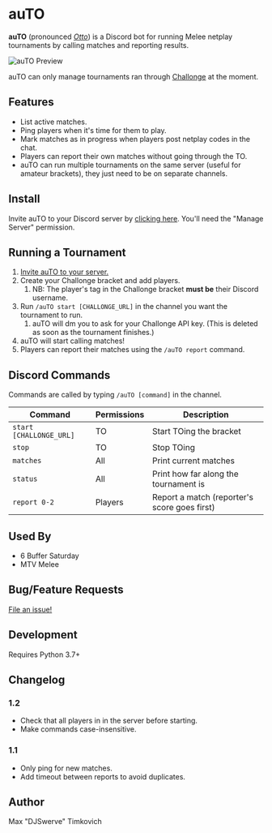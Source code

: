 # auTO

**auTO** (pronounced *[Otto][otto]*) is a Discord bot for running Melee netplay tournaments by
calling matches and reporting results.

![auTO Preview][preview]

auTO can only manage tournaments ran through [Challonge](https://challonge.com) at the moment.

## Features
* List active matches.
* Ping players when it's time for them to play.
* Mark matches as in progress when players post netplay codes in the chat.
* Players can report their own matches without going through the TO.
* auTO can run multiple tournaments on the same server (useful for amateur brackets), they
  just need to be on separate channels.

## Install

Invite auTO to your Discord server by [clicking here][invite]. You'll need the "Manage Server"
permission.

## Running a Tournament

1. [Invite auTO to your server.][invite]
2. Create your Challonge bracket and add players.
    1. NB: The player's tag in the Challonge bracket **must be** their Discord username.
3. Run `/auTO start [CHALLONGE_URL]` in the channel you want the tournament to run.
    1. auTO will dm you to ask for your Challonge API key. (This is deleted as soon as the
       tournament finishes.)
4. auTO will start calling matches!
5. Players can report their matches using the `/auTO report` command.

## Discord Commands

Commands are called by typing `/auTO [command]` in the channel.

| Command                 | Permissions | Description                                  |
|-------------------------|-------------|----------------------------------------------|
| `start [CHALLONGE_URL]` | TO          | Start TOing the bracket                      |
| `stop`                  | TO          | Stop TOing                                   |
| `matches`               | All         | Print current matches                        |
| `status`                | All         | Print how far along the tournament is        |
| `report 0-2`            | Players     | Report a match (reporter's score goes first) |

## Used By
* 6 Buffer Saturday
* MTV Melee

## Bug/Feature Requests

[File an issue!](https://github.com/mtimkovich/auTO/issues)

## Development

Requires Python 3.7+

## Changelog

### 1.2
* Check that all players in in the server before starting.
* Make commands case-insensitive.

### 1.1
* Only ping for new matches.
* Add timeout between reports to avoid duplicates.

## Author

Max "DJSwerve" Timkovich

[otto]: https://www.ssbwiki.com/Smasher:Silent_Wolf
[invite]: https://discordapp.com/api/oauth2/authorize?client_id=687888371556548680&permissions=10240&scope=bot
[preview]: https://raw.githubusercontent.com/mtimkovich/auTO/master/img/auTO_preview.png
